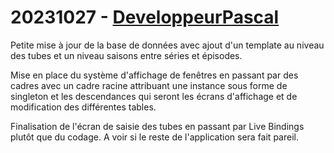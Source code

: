 # 20231027 - [DeveloppeurPascal](https://github.com/DeveloppeurPascal)

Petite mise à jour de la base de données avec ajout d'un template au niveau des tubes et un niveau saisons entre séries et épisodes.

Mise en place du système d'affichage de fenêtres en passant par des cadres avec un cadre racine attribuant une instance sous forme de singleton et les descendances qui seront les écrans d'affichage et de modification des différentes tables.

Finalisation de l'écran de saisie des tubes en passant par Live Bindings plutôt que du codage. A voir si le reste de l'application sera fait pareil.
